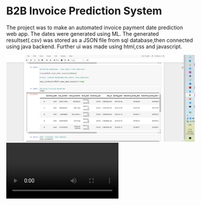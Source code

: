 # B2B Invoice Prediction System
The project was to make an automated invoice payment date prediction web app. The dates were generated using ML.
The generated resultset(.csv) was stored as a JSON file from sql database,then connected using java backend.
Further ui was made using html,css and javascript.

![Image of Yaktocat](https://github.com/KRoy118/b2b-invoice-paydate-prediction/blob/main/2021-07-27%20(10).png)
![Image of Yaktocat](https://github.com/KRoy118/b2b-invoice-paydate-prediction/blob/main/2021_07_27_21_21_08.mp4)

